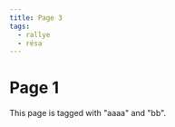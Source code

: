 ```yaml
---
title: Page 3
tags:
  - rallye
  - résa
---
```


# Page 1

This page is tagged with "aaaa" and "bb".